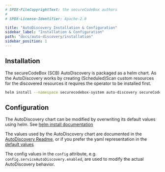 ```yaml
---
# SPDX-FileCopyrightText: the secureCodeBox authors
#
# SPDX-License-Identifier: Apache-2.0

title: "AutoDiscovery Installation & Configuration"
sidebar_label: "Installation & Configuration"
path: "docs/auto-discovery/installation"
sidebar_position: 1
---
```


## Installation

The secureCodeBox (SCB) AutoDiscovery is packaged as a helm chart. As the AutoDiscovery works by creating (Scheduled)Scan custom resources for the discovered resources it requires the operator to be installed first.

```bash
helm install --namespace securecodebox-system auto-discovery secureCodeBox/auto-discovery
```

## Configuration

The AutoDiscovery chart can be modified by overwriting its default values using helm. See [helm install documentation](https://helm.sh/docs/intro/using_helm/#helm-install-installing-a-package)

The values used by the AutoDiscovery chart are documented in the [AutoDiscovery Readme](https://github.com/secureCodeBox/secureCodeBox/tree/main/auto-discovery/kubernetes#values), or if you prefer the yaml representation in the [default values](https://github.com/secureCodeBox/secureCodeBox/blob/main/auto-discovery/kubernetes/values.yaml)

The config values in the `config` attribute, e.g. `config.serviceAutoDiscovery.enabled`, are used to modify the actual AutoDiscovery behavior.

